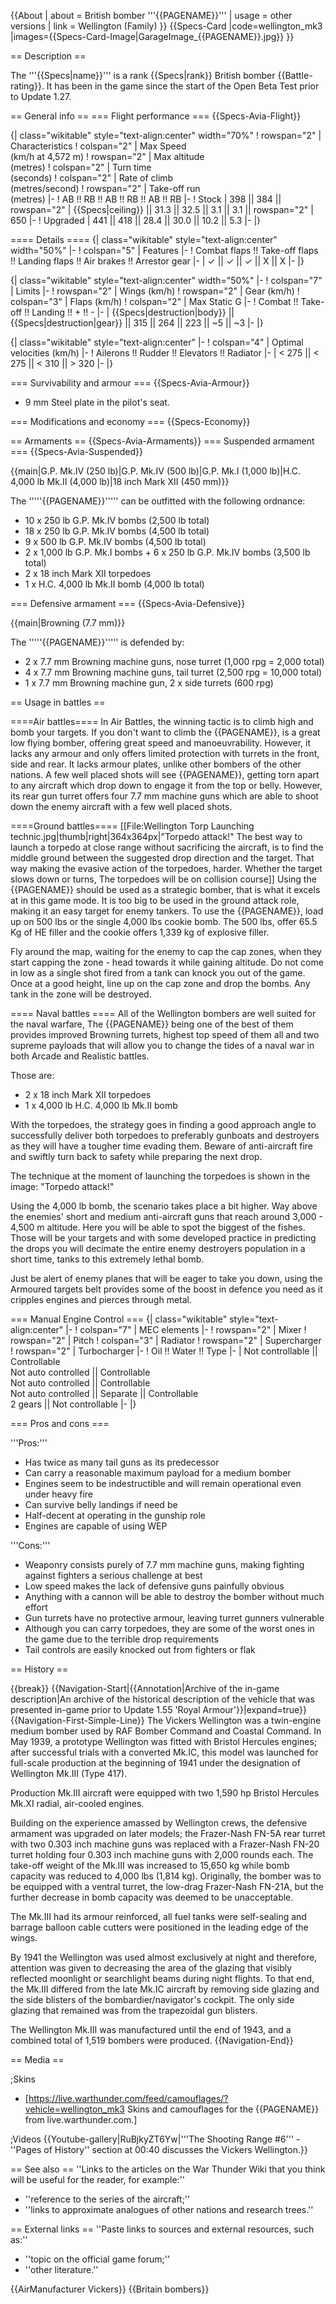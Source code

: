 {{About
| about = British bomber '''{{PAGENAME}}'''
| usage = other versions
| link = Wellington (Family)
}}
{{Specs-Card
|code=wellington_mk3
|images={{Specs-Card-Image|GarageImage_{{PAGENAME}}.jpg}}
}}

== Description ==

<!-- ''In the description, the first part should be about the history of and the creation and combat usage of the aircraft, as well as its key features. In the second part, tell the reader about the aircraft in the game. Insert a screenshot of the vehicle, so that if the novice player does not remember the vehicle by name, he will immediately understand what kind of vehicle the article is talking about.'' -->

The '''{{Specs|name}}''' is a rank {{Specs|rank}} British bomber {{Battle-rating}}. It has been in the game since the start of the Open Beta Test prior to Update 1.27.

== General info ==
=== Flight performance ===
{{Specs-Avia-Flight}}

<!-- ''Describe how the aircraft behaves in the air. Speed, manoeuvrability, acceleration and allowable loads - these are the most important characteristics of the vehicle.'' -->

{| class="wikitable" style="text-align:center" width="70%"
! rowspan="2" | Characteristics
! colspan="2" | Max Speed<br>(km/h at 4,572 m)
! rowspan="2" | Max altitude<br>(metres)
! colspan="2" | Turn time<br>(seconds)
! colspan="2" | Rate of climb<br>(metres/second)
! rowspan="2" | Take-off run<br>(metres)
|-
! AB !! RB !! AB !! RB !! AB !! RB
|-
! Stock
| 398 || 384 || rowspan="2" | {{Specs|ceiling}} || 31.3 || 32.5 || 3.1 || 3.1 || rowspan="2" | 650
|-
! Upgraded
| 441 || 418 || 28.4 || 30.0 || 10.2 || 5.3
|-
|}

==== Details ====
{| class="wikitable" style="text-align:center" width="50%"
|-
! colspan="5" | Features
|-
! Combat flaps !! Take-off flaps !! Landing flaps !! Air brakes !! Arrestor gear
|-
| ✓ || ✓ || ✓ || X || X <!-- ✓ -->
|-
|}

{| class="wikitable" style="text-align:center" width="50%"
|-
! colspan="7" | Limits
|-
! rowspan="2" | Wings (km/h)
! rowspan="2" | Gear (km/h)
! colspan="3" | Flaps (km/h)
! colspan="2" | Max Static G
|-
! Combat !! Take-off !! Landing !! + !! -
|-
| {{Specs|destruction|body}} || {{Specs|destruction|gear}} || 315 || 264 || 223 || ~5 || ~3
|-
|}

{| class="wikitable" style="text-align:center"
|-
! colspan="4" | Optimal velocities (km/h)
|-
! Ailerons !! Rudder !! Elevators !! Radiator
|-
| < 275 || < 275 || < 310 || > 320
|-
|}

=== Survivability and armour ===
{{Specs-Avia-Armour}}

<!-- ''Examine the survivability of the aircraft. Note how vulnerable the structure is and how secure the pilot is, whether the fuel tanks are armoured, etc. Describe the armour, if there is any, and also mention the vulnerability of other critical aircraft systems.'' -->

- 9 mm Steel plate in the pilot's seat.

=== Modifications and economy ===
{{Specs-Economy}}

== Armaments ==
{{Specs-Avia-Armaments}}
=== Suspended armament ===
{{Specs-Avia-Suspended}}

<!-- ''Describe the aircraft's suspended armament: additional cannons under the wings, bombs, rockets and torpedoes. This section is especially important for bombers and attackers. If there is no suspended weaponry remove this subsection.'' -->

{{main|G.P. Mk.IV (250 lb)|G.P. Mk.IV (500 lb)|G.P. Mk.I (1,000 lb)|H.C. 4,000 lb Mk.II (4,000 lb)|18 inch Mark XII (450 mm)}}

The '''''{{PAGENAME}}''''' can be outfitted with the following ordnance:

- 10 x 250 lb G.P. Mk.IV bombs (2,500 lb total)
- 18 x 250 lb G.P. Mk.IV bombs (4,500 lb total)
- 9 x 500 lb G.P. Mk.IV bombs (4,500 lb total)
- 2 x 1,000 lb G.P. Mk.I bombs + 6 x 250 lb G.P. Mk.IV bombs (3,500 lb total)
- 2 x 18 inch Mark XII torpedoes
- 1 x H.C. 4,000 lb Mk.II bomb (4,000 lb total)

=== Defensive armament ===
{{Specs-Avia-Defensive}}

<!-- ''Defensive armament with turret machine guns or cannons, crewed by gunners. Examine the number of gunners and what belts or drums are better to use. If defensive weaponry is not available, remove this subsection.'' -->

{{main|Browning (7.7 mm)}}

The '''''{{PAGENAME}}''''' is defended by:

- 2 x 7.7 mm Browning machine guns, nose turret (1,000 rpg = 2,000 total)
- 4 x 7.7 mm Browning machine guns, tail turret (2,500 rpg = 10,000 total)
- 1 x 7.7 mm Browning machine gun, 2 x side turrets (600 rpg)

== Usage in battles ==

<!-- ''Describe the tactics of playing in the aircraft, the features of using aircraft in a team and advice on tactics. Refrain from creating a "guide" - do not impose a single point of view, but instead, give the reader food for thought. Examine the most dangerous enemies and give recommendations on fighting them. If necessary, note the specifics of the game in different modes (AB, RB, SB).'' -->

====Air battles====
In Air Battles, the winning tactic is to climb high and bomb your targets. If you don't want to climb the {{PAGENAME}}, is a great low flying bomber, offering great speed and manoeuvrability. However, it lacks any armour and only offers limited protection with turrets in the front, side and rear. It lacks armour plates, unlike other bombers of the other nations. A few well placed shots will see {{PAGENAME}}, getting torn apart to any aircraft which drop down to engage it from the top or belly. However, its rear gun turret offers four 7.7 mm machine guns which are able to shoot down the enemy aircraft with a few well placed shots.

====Ground battles====
[[File:Wellington Torp Launching technic.jpg|thumb|right|364x364px|"Torpedo attack!" The best way to launch a torpedo at close range without sacrificing the aircraft, is to find the middle ground between the suggested drop direction and the target. That way making the evasive action of the torpedoes, harder. Whether the target slows down or turns, The torpedoes will be on collision course]]
Using the {{PAGENAME}} should be used as a strategic bomber, that is what it excels at in this game mode. It is too big to be used in the ground attack role, making it an easy target for enemy tankers. To use the {{PAGENAME}}, load up on 500 lbs or the single 4,000 lbs cookie bomb. The 500 lbs, offer 65.5 Kg of HE filler and the cookie offers 1,339 kg of explosive filler.

Fly around the map, waiting for the enemy to cap the cap zones, when they start capping the zone - head towards it while gaining altitude. Do not come in low as a single shot fired from a tank can knock you out of the game. Once at a good height, line up on the cap zone and drop the bombs. Any tank in the zone will be destroyed.

==== Naval battles ====
All of the Wellington bombers are well suited for the naval warfare, The {{PAGENAME}} being one of the best of them provides improved Browning turrets, highest top speed of them all and two supreme payloads that will allow you to change the tides of a naval war in both Arcade and Realistic battles.

Those are:

- 2 х 18 inch Mark XII torpedoes
- 1 x 4,000 lb H.C. 4,000 lb Mk.II bomb

With the torpedoes, the strategy goes in finding a good approach angle to successfully deliver both torpedoes to preferably gunboats and destroyers as they will have a tougher time evading them. Beware of anti-aircraft fire and swiftly turn back to safety while preparing the next drop.

The technique at the moment of launching the torpedoes is shown in the image: "Torpedo attack!"

Using the 4,000 lb bomb, the scenario takes place a bit higher. Way above the enemies' short and medium anti-aircraft guns that reach around 3,000 - 4,500 m altitude. Here you will be able to spot the biggest of the fishes. Those will be your targets and with some developed practice in predicting the drops you will decimate the entire enemy destroyers population in a short time, tanks to this extremely lethal bomb.

Just be alert of enemy planes that will be eager to take you down, using the Armoured targets belt provides some of the boost in defence you need as it cripples engines and pierces through metal.

=== Manual Engine Control ===
{| class="wikitable" style="text-align:center"
|-
! colspan="7" | MEC elements
|-
! rowspan="2" | Mixer
! rowspan="2" | Pitch
! colspan="3" | Radiator
! rowspan="2" | Supercharger
! rowspan="2" | Turbocharger
|-
! Oil !! Water !! Type
|-
| Not controllable || Controllable<br>Not auto controlled || Controllable<br>Not auto controlled || Controllable<br>Not auto controlled || Separate || Controllable<br>2 gears || Not controllable
|-
|}

=== Pros and cons ===

<!-- ''Summarise and briefly evaluate the vehicle in terms of its characteristics and combat effectiveness. Mark its pros and cons in the bulleted list. Try not to use more than 6 points for each of the characteristics. Avoid using categorical definitions such as "bad", "good" and the like - use substitutions with softer forms such as "inadequate" and "effective".'' -->

'''Pros:'''

- Has twice as many tail guns as its predecessor
- Can carry a reasonable maximum payload for a medium bomber
- Engines seem to be indestructible and will remain operational even under heavy fire
- Can survive belly landings if need be
- Half-decent at operating in the gunship role
- Engines are capable of using WEP

'''Cons:'''

- Weaponry consists purely of 7.7 mm machine guns, making fighting against fighters a serious challenge at best
- Low speed makes the lack of defensive guns painfully obvious
- Anything with a cannon will be able to destroy the bomber without much effort
- Gun turrets have no protective armour, leaving turret gunners vulnerable
- Although you can carry torpedoes, they are some of the worst ones in the game due to the terrible drop requirements
- Tail controls are easily knocked out from fighters or flak

== History ==

<!-- ''Describe the history of the creation and combat usage of the aircraft in more detail than in the introduction. If the historical reference turns out to be too long, take it to a separate article, taking a link to the article about the vehicle and adding a block "/History" (example: <nowiki>https://wiki.warthunder.com/(Vehicle-name)/History</nowiki>) and add a link to it here using the <code>main</code> template. Be sure to reference text and sources by using <code><nowiki><ref></ref></nowiki></code>, as well as adding them at the end of the article with <code><nowiki><references /></nowiki></code>. This section may also include the vehicle's dev blog entry (if applicable) and the in-game encyclopedia description (under <code><nowiki>=== In-game description ===</nowiki></code>, also if applicable).'' -->

{{break}}
{{Navigation-Start|{{Annotation|Archive of the in-game description|An archive of the historical description of the vehicle that was presented in-game prior to Update 1.55 'Royal Armour'}}|expand=true}}
{{Navigation-First-Simple-Line}}
The Vickers Wellington was a twin-engine medium bomber used by RAF Bomber Command and Coastal Command. In May 1939, a prototype Wellington was fitted with Bristol Hercules engines; after successful trials with a converted Mk.IC, this model was launched for full-scale production at the beginning of 1941 under the designation of Wellington Mk.III (Type 417).

Production Mk.III aircraft were equipped with two 1,590 hp Bristol Hercules Mk.XI radial, air-cooled engines.

Building on the experience amassed by Wellington crews, the defensive armament was upgraded on later models; the Frazer-Nash FN-5A rear turret with two 0.303 inch machine guns was replaced with a Frazer-Nash FN-20 turret holding four 0.303 inch machine guns with 2,000 rounds each. The take-off weight of the Mk.III was increased to 15,650 kg while bomb capacity was reduced to 4,000 lbs (1,814 kg). Originally, the bomber was to be equipped with a ventral turret, the low-drag Frazer-Nash FN-21A, but the further decrease in bomb capacity was deemed to be unacceptable.

The Mk.III had its armour reinforced, all fuel tanks were self-sealing and barrage balloon cable cutters were positioned in the leading edge of the wings.

By 1941 the Wellington was used almost exclusively at night and therefore, attention was given to decreasing the area of the glazing that visibly reflected moonlight or searchlight beams during night flights. To that end, the Mk.III differed from the late Mk.IC aircraft by removing side glazing and the side blisters of the bombardier/navigator's cockpit. The only side glazing that remained was from the trapezoidal gun blisters.

The Wellington Mk.III was manufactured until the end of 1943, and a combined total of 1,519 bombers were produced.
{{Navigation-End}}

== Media ==

<!-- ''Excellent additions to the article would be video guides, screenshots from the game, and photos.'' -->

;Skins

- [https://live.warthunder.com/feed/camouflages/?vehicle=wellington_mk3 Skins and camouflages for the {{PAGENAME}} from live.warthunder.com.]

;Videos
{{Youtube-gallery|RuBjkyZT6Yw|'''The Shooting Range #6''' - ''Pages of History'' section at 00:40 discusses the Vickers Wellington.}}

== See also ==
''Links to the articles on the War Thunder Wiki that you think will be useful for the reader, for example:''

- ''reference to the series of the aircraft;''
- ''links to approximate analogues of other nations and research trees.''

== External links ==
''Paste links to sources and external resources, such as:''

- ''topic on the official game forum;''
- ''other literature.''

{{AirManufacturer Vickers}}
{{Britain bombers}}
